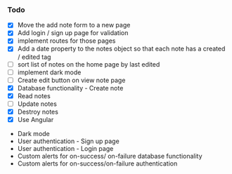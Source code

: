 ### Todo
* [x] Move the add note form to a new page
* [x] Add login / sign up page for validation
* [x] implement routes for those pages
* [x] Add a date property to the notes object so that each note has a created / edited tag
* [ ] sort list of notes on the home page by last edited
* [ ] implement dark mode
* [ ] Create edit button on view note page
* [x] Database functionality - Create note
* [x] Read notes 
* [ ] Update notes 
* [x] Destroy notes
* [x] Use Angular
* Dark mode 
* User authentication - Sign up page 
* User authentication - Login page 
* Custom alerts for on-success/ on-failure database functionality 
* Custom alerts for on-success/on-failure authentication